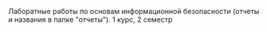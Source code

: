 Лаборатные работы по основам информационной безопасности (отчеты и названия в папке "отчеты"). 1 курс, 2 семестр
